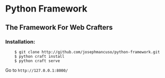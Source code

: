 # Python Framework

## The Framework For Web Crafters

### Installation:

```
    $ git clone http://github.com/josephmancuso/python-framework.git
    $ python craft install
    $ python craft serve
```

Go to `http://127.0.0.1:8000/`

